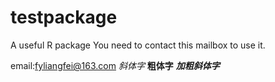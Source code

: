 # testpackage
A useful R package
You need to contact this mailbox to use it.

email:fyliangfei@163.com
*斜体字* 
**粗体字** 
***加粗斜体字***
